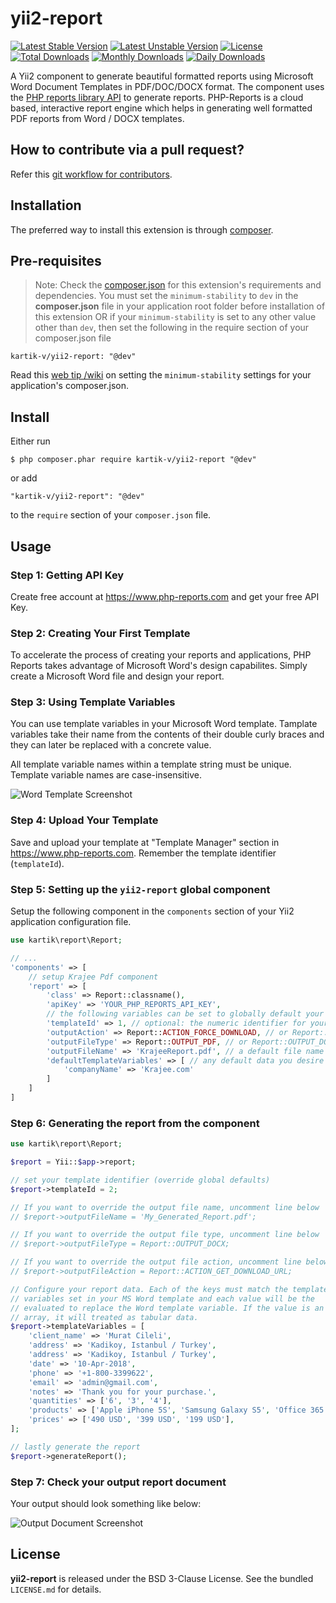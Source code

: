 yii2-report
===========

[![Latest Stable Version](https://poser.pugx.org/kartik-v/yii2-report/v/stable)](https://packagist.org/packages/kartik-v/yii2-report)
[![Latest Unstable Version](https://poser.pugx.org/kartik-v/yii2-report/v/unstable)](https://packagist.org/packages/kartik-v/yii2-report)
[![License](https://poser.pugx.org/kartik-v/yii2-report/license)](https://packagist.org/packages/kartik-v/yii2-report)
[![Total Downloads](https://poser.pugx.org/kartik-v/yii2-report/downloads)](https://packagist.org/packages/kartik-v/yii2-report)
[![Monthly Downloads](https://poser.pugx.org/kartik-v/yii2-report/d/monthly)](https://packagist.org/packages/kartik-v/yii2-report)
[![Daily Downloads](https://poser.pugx.org/kartik-v/yii2-report/d/daily)](https://packagist.org/packages/kartik-v/yii2-report)

A Yii2 component to generate beautiful formatted reports using Microsoft Word Document Templates in PDF/DOC/DOCX format. The component uses the [PHP reports library API](https://www.php-reports.com/) to generate reports. PHP-Reports is a cloud based, interactive report engine which helps in generating well formatted PDF reports from Word / DOCX templates.

How to contribute via a pull request?
-------------------------------------
Refer this [git workflow for contributors](.github/GIT-WORKFLOW.md).

## Installation

The preferred way to install this extension is through [composer](http://getcomposer.org/download/).

## Pre-requisites

> Note: Check the [composer.json](https://github.com/kartik-v/yii2-dropdown-x/blob/master/composer.json) for this extension's requirements and dependencies. 
You must set the `minimum-stability` to `dev` in the **composer.json** file in your application root folder before installation of this extension OR
if your `minimum-stability` is set to any other value other than `dev`, then set the following in the require section of your composer.json file

```
kartik-v/yii2-report: "@dev"
```

Read this [web tip /wiki](http://webtips.krajee.com/setting-composer-minimum-stability-application/) on setting the `minimum-stability` settings for your application's composer.json.

## Install

Either run

```
$ php composer.phar require kartik-v/yii2-report "@dev"
```

or add

```
"kartik-v/yii2-report": "@dev"
```

to the ```require``` section of your `composer.json` file.

## Usage

### Step 1: Getting API Key 

Create free account at https://www.php-reports.com and get your free API Key. 

### Step 2: Creating Your First Template

To accelerate the process of creating your reports and applications, PHP Reports takes advantage of Microsoft Word's design capabilites. Simply create a Microsoft Word file and design your report.

### Step 3: Using Template Variables

You can use template variables in your Microsoft Word template. Tamplate variables take their name from the contents of their double curly braces and they can later be replaced with a concrete value.

All template variable names within a template string must be unique. Template variable names are case-insensitive.

![Word Template Screenshot](https://www.php-reports.com/images/php-reports-variables.png)

### Step 4: Upload Your Template

Save and upload your template at "Template Manager" section in https://www.php-reports.com. Remember the template identifier (`templateId`).

### Step 5: Setting up the `yii2-report` global component

Setup the following component in the `components` section of your Yii2 application configuration file.

```php
use kartik\report\Report;

// ...
'components' => [
    // setup Krajee Pdf component
    'report' => [
        'class' => Report::classname(),
        'apiKey' => 'YOUR_PHP_REPORTS_API_KEY',
        // the following variables can be set to globally default your settings
        'templateId' => 1, // optional: the numeric identifier for your default global template 
        'outputAction' => Report::ACTION_FORCE_DOWNLOAD, // or Report::ACTION_GET_DOWNLOAD_URL 
        'outputFileType' => Report::OUTPUT_PDF, // or Report::OUTPUT_DOCX
        'outputFileName' => 'KrajeeReport.pdf', // a default file name if 
        'defaultTemplateVariables' => [ // any default data you desire to always default
            'companyName' => 'Krajee.com'
        ]
    ]
]
```

### Step 6: Generating the report from the component

```php
use kartik\report\Report;

$report = Yii::$app->report;

// set your template identifier (override global defaults)
$report->templateId = 2;

// If you want to override the output file name, uncomment line below
// $report->outputFileName = 'My_Generated_Report.pdf';

// If you want to override the output file type, uncomment line below
// $report->outputFileType = Report::OUTPUT_DOCX;

// If you want to override the output file action, uncomment line below
// $report->outputFileAction = Report::ACTION_GET_DOWNLOAD_URL;

// Configure your report data. Each of the keys must match the template 
// variables set in your MS Word template and each value will be the
// evaluated to replace the Word template variable. If the value is an 
// array, it will treated as tabular data.
$report->templateVariables = [
    'client_name' => 'Murat Cileli', 
    'address' => 'Kadikoy, Istanbul / Turkey', 
    'address' => 'Kadikoy, Istanbul / Turkey', 
    'date' => '10-Apr-2018', 
    'phone' => '+1-800-3399622', 
    'email' => 'admin@gmail.com', 
    'notes' => 'Thank you for your purchase.', 
    'quantities' => ['6', '3', '4'], 
    'products' => ['Apple iPhone 5S', 'Samsung Galaxy S5', 'Office 365 License'], 
    'prices' => ['490 USD', '399 USD', '199 USD'], 
];

// lastly generate the report
$report->generateReport();
```

### Step 7: Check your output report document

Your output should look something like below:

![Output Document Screenshot](https://www.php-reports.com/images/php-reports-values.png)

## License

**yii2-report** is released under the BSD 3-Clause License. See the bundled `LICENSE.md` for details.